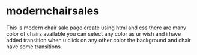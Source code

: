 # modernchairsales
This is modern chair sale page create using html and css there are many color of chairs available you can select any color as ur wish and i have added transition when u click on any other color the background and chair have some transitions.
